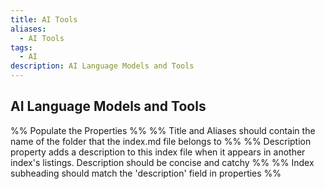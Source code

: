 ```yaml
---
title: AI Tools
aliases:
  - AI Tools
tags:
  - AI
description: AI Language Models and Tools
---
```

## AI Language Models and Tools

%% Populate the Properties %%
%% Title and Aliases should contain the name of the folder that the index.md file belongs to %%
%% Description property adds a description to this index file when it appears in another index's listings. Description should be concise and catchy %%
%% Index subheading should match the 'description' field in properties %%